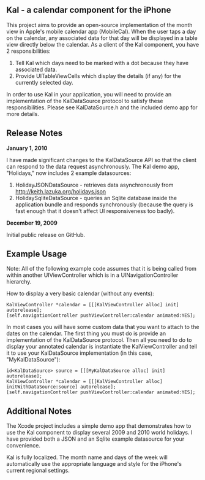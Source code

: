 Kal - a calendar component for the iPhone
-----------------------------------------

This project aims to provide an open-source implementation of the month view
in Apple's mobile calendar app (MobileCal). When the user taps a day on the calendar,
any associated data for that day will be displayed in a table view directly
below the calendar. As a client of the Kal component, you have 2 responsibilities:

1. Tell Kal which days need to be marked with a dot because they have associated data.
2. Provide UITableViewCells which display the details (if any) for the currently
selected day.

In order to use Kal in your application, you will need to provide an implementation
of the KalDataSource protocol to satisfy these responsibilities. Please see
KalDataSource.h and the included demo app for more details.

Release Notes
-------------

**January 1, 2010**

I have made significant changes to the KalDataSource API so that the client
can respond to the data request asynchronously. The Kal demo app, "Holidays,"
now includes 2 example datasources:

1. HolidayJSONDataSource - retrieves data asynchronously from http://keith.lazuka.org/holidays.json
2. HolidaySqliteDataSource - queries an Sqlite database inside the application bundle and responds synchronously (because the query is fast enough that it doesn't affect UI responsiveness too badly).

**December 19, 2009**

Initial public release on GitHub.

Example Usage
-------------

Note: All of the following example code assumes that it is being called from
within another UIViewController which is in a UINavigationController hierarchy.

How to display a very basic calendar (without any events):

    KalViewController *calendar = [[[KalViewController alloc] init] autorelease];
    [self.navigationController pushViewController:calendar animated:YES];

In most cases you will have some custom data that you want to attach
to the dates on the calendar. The first thing you must do is provide
an implementation of the KalDataSource protocol. Then all you need to do
to display your annotated calendar is instantiate the KalViewController
and tell it to use your KalDataSource implementation (in this case, "MyKalDataSource"):

    id<KalDataSource> source = [[[MyKalDataSource alloc] init] autorelease];
    KalViewController *calendar = [[[KalViewController alloc] initWithDataSource:source] autorelease];
    [self.navigationController pushViewController:calendar animated:YES];

Additional Notes
----------------

The Xcode project includes a simple demo app that demonstrates how to use
the Kal component to display several 2009 and 2010 world holidays.
I have provided both a JSON and an Sqlite example datasource for your convenience.

Kal is fully localized. The month name and days of the week will automatically
use the appropriate language and style for the iPhone's current regional settings.


